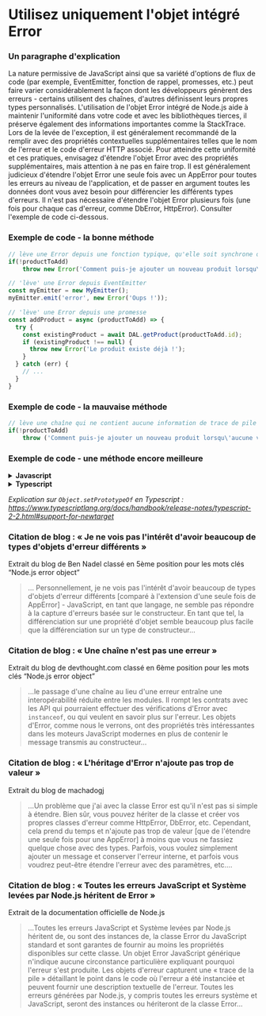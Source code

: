 # Utilisez uniquement l'objet intégré Error

### Un paragraphe d'explication

La nature permissive de JavaScript ainsi que sa variété d'options de flux de code (par exemple, EventEmitter, fonction de rappel, promesses, etc.) peut faire varier considérablement la façon dont les développeurs génèrent des erreurs - certains utilisent des chaînes, d'autres définissent leurs propres types personnalisés. L'utilisation de l'objet Error intégré de Node.js aide à maintenir l'uniformité dans votre code et avec les bibliothèques tierces, il préserve également des informations importantes comme la StackTrace. Lors de la levée de l'exception, il est généralement recommandé de la remplir avec des propriétés contextuelles supplémentaires telles que le nom de l'erreur et le code d'erreur HTTP associé. Pour atteindre cette uniformité et ces pratiques, envisagez d'étendre l'objet Error avec des propriétés supplémentaires, mais attention à ne pas en faire trop. Il est généralement judicieux d'étendre l'objet Error une seule fois avec un AppError pour toutes les erreurs au niveau de l'application, et de passer en argument toutes les données dont vous avez besoin pour différencier les différents types d'erreurs. Il n'est pas nécessaire d'étendre l'objet Error plusieurs fois (une fois pour chaque cas d'erreur, comme DbError, HttpError). Consulter l'exemple de code ci-dessous.

### Exemple de code - la bonne méthode

```javascript
// lève une Error depuis une fonction typique, qu'elle soit synchrone ou asynchrone
if(!productToAdd)
    throw new Error('Comment puis-je ajouter un nouveau produit lorsqu\'aucune valeur n\'est fournie ?');

// 'lève' une Error depuis EventEmitter
const myEmitter = new MyEmitter();
myEmitter.emit('error', new Error('Oups !'));

// 'lève' une Error depuis une promesse
const addProduct = async (productToAdd) => {
  try {
    const existingProduct = await DAL.getProduct(productToAdd.id);
    if (existingProduct !== null) {
      throw new Error('Le produit existe déjà !');
    }
  } catch (err) {
    // ...
  }
}
```

### Exemple de code - la mauvaise méthode

```javascript
// lève une chaîne qui ne contient aucune information de trace de pile et autres propriétés de données importantes
if(!productToAdd)
    throw ('Comment puis-je ajouter un nouveau produit lorsqu\'aucune valeur n\'est fournie ?');
```

### Exemple de code - une méthode encore meilleure

<details>
<summary><strong>Javascript</strong></summary>

```javascript
// objet d'erreur centralisé qui dérive de Error de Node
function AppError(name, httpCode, description, isOperational) {
    Error.call(this);
    Error.captureStackTrace(this);
    this.name = name;
    //...d'autres propriétés attribuées ici
};

AppError.prototype = Object.create(Error.prototype);
AppError.prototype.constructor = AppError;

module.exports.AppError = AppError;

// le client levant une exception
if(user == null)
    throw new AppError(commonErrors.resourceNotFound, commonHTTPErrors.notFound, 'plus d\'explications', true)
```
</details>

<details>
<summary><strong>Typescript</strong></summary>

```typescript
// objet d'erreur centralisé qui dérive de Error de Node
export class AppError extends Error {
  public readonly name: string;
  public readonly httpCode: HttpCode;
  public readonly isOperational: boolean;

  constructor(name: string, httpCode: HttpCode, description: string, isOperational: boolean) {
    super(description);

    Object.setPrototypeOf(this, new.target.prototype); // restaure la chaîne du prototype

    this.name = name;
    this.httpCode = httpCode;
    this.isOperational = isOperational;

    Error.captureStackTrace(this);
  }
}

// le client levant une exception
if(user == null)
    throw new AppError(commonErrors.resourceNotFound, commonHTTPErrors.notFound, 'plus d\'explications', true)
```
</details>

*Explication sur `Object.setPrototypeOf` en Typescript : https://www.typescriptlang.org/docs/handbook/release-notes/typescript-2-2.html#support-for-newtarget*

### Citation de blog : « Je ne vois pas l'intérêt d'avoir beaucoup de types d'objets d'erreur différents »

Extrait du blog de Ben Nadel classé en 5ème position pour les mots clés “Node.js error object”

>… Personnellement, je ne vois pas l'intérêt d'avoir beaucoup de types d'objets d'erreur différents [comparé à l'extension d'une seule fois de AppError] - JavaScript, en tant que langage, ne semble pas répondre à la capture d'erreurs basée sur le constructeur. En tant que tel, la différenciation sur une propriété d'objet semble beaucoup plus facile que la différenciation sur un type de constructeur…

### Citation de blog : « Une chaîne n'est pas une erreur »

Extrait du blog de devthought.com classé en 6ème position pour les mots clés “Node.js error object”

> …le passage d'une chaîne au lieu d'une erreur entraîne une interopérabilité réduite entre les modules. Il rompt les contrats avec les API qui pourraient effectuer des vérifications d'Error avec `instanceof`, ou qui veulent en savoir plus sur l'erreur. Les objets d'Error, comme nous le verrons, ont des propriétés très intéressantes dans les moteurs JavaScript modernes en plus de contenir le message transmis au constructeur…

### Citation de blog : « L'héritage d'Error n'ajoute pas trop de valeur »

Extrait du blog de machadogj

> …Un problème que j'ai avec la classe Error est qu'il n'est pas si simple à étendre. Bien sûr, vous pouvez hériter de la classe et créer vos propres classes d'erreur comme HttpError, DbError, etc. Cependant, cela prend du temps et n'ajoute pas trop de valeur [que de l'étendre une seule fois pour une AppError] à moins que vous ne fassiez quelque chose avec des types. Parfois, vous voulez simplement ajouter un message et conserver l'erreur interne, et parfois vous voudrez peut-être étendre l'erreur avec des paramètres, etc.…

### Citation de blog : « Toutes les erreurs JavaScript et Système levées par Node.js héritent de Error »

Extrait de la documentation officielle de Node.js

> …Toutes les erreurs JavaScript et Système levées par Node.js héritent de, ou sont des instances de, la classe Error du JavaScript standard et sont garantes de fournir au moins les propriétés disponibles sur cette classe. Un objet Error JavaScript générique n'indique aucune circonstance particulière expliquant pourquoi l'erreur s'est produite. Les objets d'erreur capturent une « trace de la pile » détaillant le point dans le code où l'erreur a été instanciée et peuvent fournir une description textuelle de l'erreur. Toutes les erreurs générées par Node.js, y compris toutes les erreurs système et JavaScript, seront des instances ou hériteront de la classe Error…
